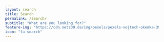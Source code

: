 ```yaml
---
layout: search
title: Search
permalink: /search/
subtitle: "What are you looking for?"
feature-img: "https://cdn.netz39.de/img/pexels/pexels-vojtech-okenka-392018.jpg"
icon: "fa-search"
---
```


